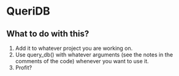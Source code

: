 # QueriDB
## What to do with this? ##
1. Add it to whatever project you are working on.
2. Use query_db() with whatever arguments (see the notes in the comments of the code) whenever you want to use it.
3. Profit?
